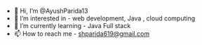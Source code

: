 - 👋 Hi, I’m @AyushParida13
- 👀 I’m interested in - web development, Java , cloud computing 
- 🌱 I’m currently learning - Java Full stack
- 📫 How to reach me - shparida619@gmail.com

<!---
AyushParida13/AyushParida13 is a ✨ special ✨ repository because its `README.md` (this file) appears on your GitHub profile.
You can click the Preview link to take a look at your changes.
--->
